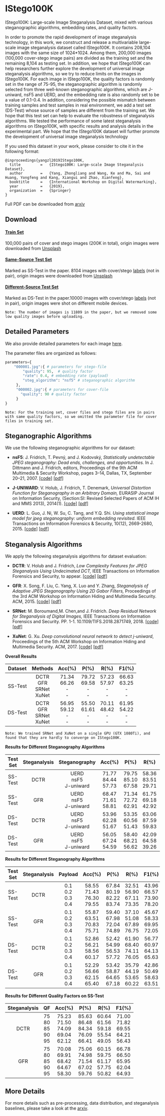 # IStego100K

IStego100K: Large-scale Image Steganalysis Dataset, mixed with various steganographic algorithms, embedding rates, and quality factors.

In order to promote the rapid development of image steganalysis technology, in this work, we construct and release a multivariable large-scale image steganalysis dataset called IStego100K. It contains 208,104 images with the same size of 1024*1024. Among them, 200,000 images (100,000 cover-stego image pairs) are divided as the training set and the remaining 8,104 as testing set. In addition, we hope that IStego100K can help researchers further explore the development of universal image steganalysis algorithms, so we try to reduce limits on the images in IStego100K. For each image in IStego100K, the quality factors is randomly set in the range of 75-95, the steganographic algorithm is randomly selected from three well-known steganographic algorithms, which are J-uniward, nsF5 and UERD, and the embedding rate is also randomly set to be a value of 0.1-0.4. In addition, considering the possible mismatch between training samples and test samples in real environment, we add a test set (DS-Test) whose source of samples are different from the training set. We hope that this test set can help to evaluate the robustness of steganalysis algorithms. We tested the performance of some latest steganalysis algorithms on IStego100K, with specific results and analysis details in the experimental part. We hope that the IStego100K dataset will further promote the development of universal image steganalysis technology


If you used this dataset in your work, please consider to cite it in the following format:

```
@inproceedings{yangzl2019IStego100K,
  title         =   {IStego100K: Large-scale Image Steganalysis Dataset},
  author        =   {Yang, Zhongliang and Wang, Ke and Ma, Sai and Huang, Yongfeng and Kang, Xiangui and Zhao, Xianfeng},
  booktitle     =   {International Workshop on Digital Watermarking},
  year          =   {2019},
  organization  =   {Springer}
}

```

Full PDF can be downloaded from [arxiv](https://arxiv.org/abs/1911.05542)

## Download

#### [Train Set](https://drive.google.com/drive/folders/12BMGVvdR5H6pA3JD2JFENF8LS7YCqY1T?usp=sharing) 
100,000 pairs of cover and stego images (200K in total), origin images were downloaded from [Unsplash](https://unsplash.com/) 

#### [Same-Source Test Set](https://drive.google.com/drive/folders/1AJFlnpfp_QudBx3aF6CD2Wf28aYNVmNz?usp=sharing) 
Marked as SS-Test in the paper. 8104 images with cover/stego [labels](https://drive.google.com/file/d/1Td4MJiWSMGGwxiAPx-CFeB96duy1uGxD/view?usp=sharing) (not in pair), origin images were downloaded from [Unsplash](https://unsplash.com/)

#### [Different-Source Test Set](https://drive.google.com/file/d/1Xzo3Q9QqfUUiOzQP7LRRdenhz2CGS2Zz/view?usp=sharing)
Marked as DS-Test in the paper.10000 images with cover/stego [labels](https://drive.google.com/file/d/1DbheoDUct6h2IYZfGKYgZ4oVGjloFu76/view?usp=sharing) (not in pair), origin images were shot on different mobile devices.

    Note: The number of images is 11809 in the paper, but we removed some low quality images before uploading.

## Detailed Parameters
We also provide detailed parameters for each image [here](https://drive.google.com/drive/folders/1wGX1PZiIEpVNOX8_45xIQTWDBgP94Hzj?usp=sharing).

The parameter files are organized as follows:

```Python
parameters={
    "000001.jpg":{ # parameters for stego-file    
        "quality": 95,  # quality factor
        "rate": 0.4, # embedding rate (payload)
        "steg_algorithm": "nsf5" # steganographic algorithm
     },
     "000002.jpg":{ # parameters for cover-file
       "quality": 90 # quality factor
     }
}
```

    Note: For the training set, cover files and stego files are in pairs with same quality factors, so we omitted the parameter file for cover files in training set.
    
## Steganographic Algorithms
We use the following steganographic algorithms for our dataset:
* __nsF5__: J. Fridrich, T. Pevný, and J. Kodovský, _Statistically undetectable JPEG steganography: Dead ends, challenges, and opportunities._ In J. Dittmann and J. Fridrich, editors, Proceedings of the 9th ACM Multimedia & Security Workshop, pages 3–14, Dallas, TX, September 20–21, 2007. [[code]](http://dde.binghamton.edu/download/nsf5simulator/) [[pdf]](http://dde.binghamton.edu/kodovsky/pdf/Fri07-ACM.pdf)
- __J-UNIWARD__: V. Holub, J. Fridrich, T. Denemark, _Universal Distortion Function for Steganography in an Arbitrary Domain,_ EURASIP Journal on Information Security, (Section:SI: Revised Selected Papers of ACM IH and MMS 2013), 2014(1). [[code]](http://de.binghamton.edu/download/stego_algorithms/) [[pdf]](http://dde.binghamton.edu/vholub/pdf/EURASIP14_Universal_Distortion_Function_for_Steganography_in_an_Arbitrary_Domain.pdf)
* __UERD__:  L. Guo, J. Ni, W. Su, C. Tang, and Y.Q. Shi. _Using statistical image model for jpeg steganography: uniform embedding revisited._ IEEE Transactions on Information Forensics & Security, 10(12), 2669-2680, 2015. [[code]](https://github.com/mach-ms/UERD) [[pdf]](https://ieeexplore.ieee.org/document/7225122)

## Steganalysis Algorithms
We apply the following steganalysis algorithms for dataset evaluation:
* __DCTR__: V. Holub and J. Fridrich, _Low Complexity Features for JPEG Steganalysis Using Undecimated DCT,_ IEEE Transactions on Information Forensics and Security, to appear. [[code]](http://dde.binghamton.edu/download/feature_extractors/) [[pdf]](http://www.ws.binghamton.edu/fridrich/Research/DCTR.pdf)
- __GFR__: X. Song, F. Liu, C. Yang, X. Luo and Y. Zhang, _Steganalysis of Adaptive JPEG Steganography Using 2D Gabor Filters,_ Proceedings of the 3rd ACM Workshop on Information Hiding and Multimedia Security. ACM, 2015. [[code]](http://dde.binghamton.edu/download/feature_extractors/) [[pdf]](https://dl.acm.org/citation.cfm?id=2756608)
* __SRNet__: M. Boroumand,M. Chen,and J. Fridrich. _Deep Residual Network for Steganalysis of Digital Images,_ IEEE Transactions on Information Forensics and Security. PP. 1-1. 10.1109/TIFS.2018.2871749, 2018. [[code]](http://dde.binghamton.edu/download/feature_extractors/) [[pdf]](https://ieeexplore.ieee.org/document/8470101/)
- __XuNet__: G. Xu. _Deep convolutional neural network to detect j-uniward_, Proceedings of the 5th ACM Workshop on Information Hiding and Multimedia Security. ACM, 2017. [[code]](https://github.com/GuanshuoXu/caffe_deep_learning_for_steganalysis) [[pdf]](https://dl.acm.org/citation.cfm?id=3083236)

__Overall Results__

|Dataset|Methods|Acc(%)|P(%)|R(%)|F1(%)|
|:---:|:---:|:---:|:---:|:---:|:---:|
|SS-Test|DCTR<br>GFR<br>SRNet<br>XuNet|71.34<br>66.26<br>-<br>-|79.72<br>69.58<br>-<br>-|57.23<br>57.97<br>-<br>-|66.63<br>63.25<br>-<br>-|
|DS-Test|DCTR<br>GFR<br>SRNet<br>XuNet|56.95<br>59.12<br>-<br>-|55.50<br>61.61<br>-<br>-|70.11<br>48.42<br>-<br>-|61.95<br>54.22<br>-<br>-|
    Note: We trained SRNet and XuNet on a single GPU (GTX 1080Ti), and found that they are hardly to converge on IStego100K.
    
__Results for Different Steganography Algorithms__

|Test Set|Steganalysis|Steganography|Acc(%)|P(%)|R(%)|F1(%)|
|:---:|:---:|:---:|:---:|:---:|:---:|:---:|
SS-Test|DCTR|UERD<br>nsF5<br>J-uniward|71.77<br>84.44<br>57.73|79.75<br>85.10<br>67.58|58.36<br>83.51<br>29.71|67.40<br>84.30<br>41.27|
SS-Test|GFR|UERD<br>nsF5<br>J-uniward|68.47<br>71.61<br>58.81|71.34<br>72.72<br>62.91|61.75<br>69.18<br>42.92|66.20<br>70.91<br>51.02|
DS-Test|DCTR|UERD<br>nsF5<br>J-uniward|53.96<br>62.28<br>51.67|53.35<br>60.56<br>51.43|63.06<br>87.59<br>59.83|57.80<br>71.61<br>55.31|
DS-Test|GFR|UERD<br>nsF5<br>J-uniward|56.05<br>67.24<br>54.59|58.40<br>68.21<br>56.62|42.09<br>64.58<br>39.26|48.92<br>66.35<br>46.37|

__Results for Different Steganography Algorithms__

|Test Set|Steganalysis|Payload|Acc(%)|P(%)|R(%)|F1(%)|
|:---:|:---:|:---:|:---:|:---:|:---:|:---:|
SS-Test|DCTR|0.1<br>0.2<br>0.3<br>0.4|58.55<br>71.43<br>76.30<br>79.55|67.84<br>80.19<br>82.22<br>83.74|32.51<br>56.90<br>67.11<br>73.35|43.96<br>66.57<br>73.90<br>78.20|
SS-Test|GFR|0.1<br>0.2<br>0.3<br>0.4|55.87<br>63.51<br>70.83<br>75.71|59.40<br>67.98<br>72.04<br>74.89|37.10<br>51.08<br>67.89<br>76.75|45.67<br>58.33<br>69.95<br>72.05|
DS-Test|DCTR|0.1<br>0.2<br>0.3<br>0.4|52.86<br>56.21<br>58.56<br>60.17|52.42<br>54.99<br>56.53<br>57.72|61.90<br>68.40<br>74.11<br>76.05|56.77<br>60.97<br>64.13<br>65.63|
DS-Test|GFR|0.1<br>0.2<br>0.3<br>0.4|52.29<br>56.66<br>62.15<br>65.40|53.42<br>58.87<br>64.65<br>67.18|35.79<br>44.19<br>53.65<br>60.22|42.86<br>50.49<br>58.63<br>63.51|

__Results for Different Quality Factors on SS-Test__

|Steganalysis|QF|Acc(%)|P(%)|R(%)|F1(%)|
|:---:|:---:|:---:|:---:|:---:|:---:|
|DCTR|75<br>80<br>85<br>90<br>95|75.23<br>71.50<br>74.09<br>69.04<br>62.12|85.63<br>86.48<br>84.34<br>76.09<br>66.41|60.64<br>61.56<br>59.18<br>55.54<br>49.05|71.00<br>71.82<br>69.55<br>64.21<br>56.43|
|GFR|75<br>80<br>85<br>90<br>95|70.08<br>69.91<br>68.42<br>64.67<br>58.30|75.06<br>74.98<br>71.54<br>67.02<br>59.76|60.15<br>59.75<br>61.17<br>57.75<br>50.82|66.78<br>66.50<br>65.95<br>62.04<br>64.93|

## More Details
For more details such as pre-processing, data distribution, and steganalysis baselines, please take a look at the [arxiv](https://arxiv.org/abs/1911.05542).
